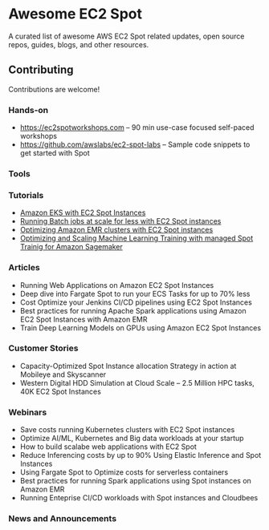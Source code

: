 # Awesome EC2 Spot
A curated list of awesome AWS EC2 Spot related updates, open source repos, guides, blogs, and other resources.


## Contributing

Contributions are welcome!

### Hands-on
* https://ec2spotworkshops.com – 90 min use-case focused self-paced workshops
* https://github.com/awslabs/ec2-spot-labs – Sample code snippets to get started with Spot

### Tools

### Tutorials 

* [Amazon EKS with EC2 Spot Instances](https://aws.amazon.com/getting-started/hands-on/amazon-eks-with-spot-instances/)
* [Running Batch jobs at scale for less with EC2 Spot instances](https://aws.amazon.com/getting-started/hands-on/run-batch-jobs-at-scale-with-ec2-spot/)
* [Optimizing Amazon EMR clusters with EC2 Spot instances](https://aws.amazon.com/getting-started/hands-on/optimize-amazon-emr-clusters-with-ec2-spot/)
* [Optimizing and Scaling Machine Learning Training  with managed Spot Trainig for Amazon Sagemaker](https://aws.amazon.com/getting-started/hands-on/managed-spot-training-sagemaker/)

### Articles

* Running Web Applications on Amazon EC2 Spot Instances
* Deep dive into Fargate Spot to run your ECS Tasks for up to 70% less
* Cost Optimize your Jenkins CI/CD pipelines using EC2 Spot Instances
* Best practices for running Apache Spark applications using Amazon EC2 Spot Instances with Amazon EMR
* Train Deep Learning Models on GPUs using Amazon EC2 Spot Instances


### Customer Stories

* Capacity-Optimized Spot Instance allocation Strategy in action at Mobileye and Skyscanner
* Western Digital HDD Simulation at Cloud Scale – 2.5 Million HPC tasks, 40K EC2 Spot Instances


### Webinars

* Save costs running Kubernetes clusters with EC2 Spot instances
* Optimize AI/ML, Kubernetes and Big data workloads at your startup
* How to build scalabe web applications with EC2 Spot
* Reduce Inferencing costs by up to 90% Using Elastic Inference and Spot Instances
* Using Fargate Spot to Optimize costs for serverless containers
* Best practices for running Spark applications using Spot instances on Amazon EMR
* Running Enteprise CI/CD workloads with Spot instances and Cloudbees


### News and Announcements
